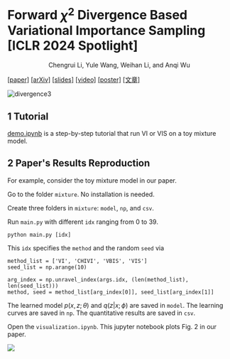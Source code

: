 # Forward $\chi^2$ Divergence Based Variational Importance Sampling [ICLR 2024 Spotlight]

<div align='center' >Chengrui Li, Yule Wang, Weihan Li, and Anqi Wu</div>

[[paper]](https://openreview.net/pdf?id=HD5Y7M8Xdk) [[arXiv]](https://arxiv.org/abs/2311.02516) [[slides]](https://jerrysoybean.github.io/assets/pdf/VIS%202023.10.5%20pre.pdf) [[video]]() [[poster]]() [[文章]](https://jerrysoybean.github.io/assets/pdf/VIS_ICLR_2024_%E4%B8%AD%E6%96%87.pdf)

![divergence3](/assets/divergence3.png)

## 1 Tutorial
[demo.ipynb](/demo.ipynb) is a step-by-step tutorial that run VI or VIS on a toy mixture model.

## 2 Paper's Results Reproduction
For example, consider the toy mixture model in our paper.

Go to the folder `mixture`. No installation is needed.

Create three folders in `mixture`: `model`, `np`, and `csv`.

Run `main.py` with different `idx` ranging from 0 to 39.

```
python main.py [idx]
```

This `idx` specifies the `method` and the random `seed` via
```
method_list = ['VI', 'CHIVI', 'VBIS', 'VIS']
seed_list = np.arange(10)

arg_index = np.unravel_index(args.idx, (len(method_list), len(seed_list)))
method, seed = method_list[arg_index[0]], seed_list[arg_index[1]]
```

The learned model $p(x,z;\theta)$ and $q(z|x;\phi)$ are saved in `model`. The learning curves are saved in `np`. The quantitative results are saved in `csv`.

Open the `visualization.ipynb`. This jupyter notebook plots Fig. 2 in our paper.

![](assets/mixture.png)
